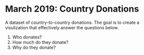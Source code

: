 # March 2019: Country Donations

A dataset of country-to-country donations. The goal is to create a visulization that effectively answer the questions below.

1. Who donates?
2. How much do they donate?
3. Why do they donate?
<!--## Badges

## Visuals

> screenshot / gif of project

## Project Description

> One paragraph describing purpose of the project

## Getting Started


### Prerequisites

> Programming languages, libraries, technologies require to setup project

### Installation / Setup

> Steps how to compile and launch project

### Usage example

> Examples of use

## Scope of functionalities / Roadmap

> List features, todos, ideas for the future

## Contributing (optional)

> coding style, how to push changes

## Authors / Team

> Your information

## FAQ / Support

> Specific problems, how to get help

## Acknowledgments / Credits

> sources for inspiration, code references-->
